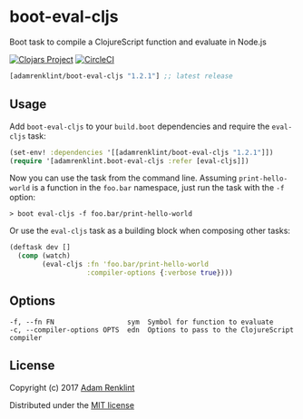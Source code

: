 # boot-eval-cljs

Boot task to compile a ClojureScript function and evaluate in Node.js

[![Clojars Project](https://img.shields.io/clojars/v/adamrenklint/boot-eval-cljs.svg?style=flat-square
)](https://clojars.org/adamrenklint/boot-eval-cljs) [![CircleCI](https://img.shields.io/circleci/project/github/adamrenklint/boot-eval-cljs.svg?style=flat-square
)](https://circleci.com/gh/adamrenklint/boot-eval-cljs)

```clojure
[adamrenklint/boot-eval-cljs "1.2.1"] ;; latest release
```

## Usage

Add `boot-eval-cljs` to your `build.boot` dependencies and require the `eval-cljs` task:

```clojure
(set-env! :dependencies '[[adamrenklint/boot-eval-cljs "1.2.1"]])
(require '[adamrenklint.boot-eval-cljs :refer [eval-cljs]])
```

Now you can use the task from the command line. Assuming `print-hello-world` is a function in the `foo.bar` namespace, just run the task with the `-f` option:

```
> boot eval-cljs -f foo.bar/print-hello-world
```

Or use the `eval-cljs` task as a building block when composing other tasks:

```clojure
(deftask dev []
  (comp (watch)
        (eval-cljs :fn 'foo.bar/print-hello-world
                   :compiler-options {:verbose true})))
```

## Options

```
-f, --fn FN                  sym  Symbol for function to evaluate
-c, --compiler-options OPTS  edn  Options to pass to the ClojureScript compiler

```

## License

Copyright (c) 2017 [Adam Renklint](http://adamrenklint.com)

Distributed under the [MIT license](https://github.com/adamrenklint/boot-eval-cljs/blob/master/LICENSE)
